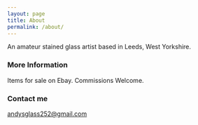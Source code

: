 ```yaml
---
layout: page
title: About
permalink: /about/
---
```


An amateur stained glass artist based in Leeds, West Yorkshire.

### More Information

Items for sale on Ebay. Commissions Welcome.

### Contact me

[andysglass252@gmail.com](mailto:andysglass252@gmail.com)
